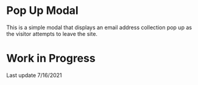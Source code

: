 # Pop Up Modal
This is a simple modal that displays an email address collection pop up as the visitor attempts to leave the site.

# Work in Progress
Last update 7/16/2021
